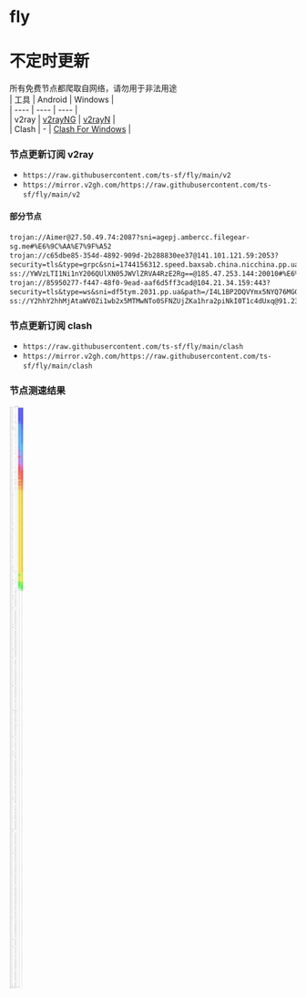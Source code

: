 # fly
# 不定时更新
所有免费节点都爬取自网络，请勿用于非法用途  
|  工具  | Android  | Windows  |  
|  ----  | ----   | ----  |  
| v2ray  | [v2rayNG](https://github.com/2dust/v2rayNG/releases) | [v2rayN](https://github.com/2dust/v2rayN/releases) |  
| Clash  | - | [Clash For Windows](https://github.com/2dust/clashN/releases) | 
  
### 节点更新订阅  v2ray
- `https://raw.githubusercontent.com/ts-sf/fly/main/v2`  
- `https://mirror.v2gh.com/https://raw.githubusercontent.com/ts-sf/fly/main/v2`  

#### 部分节点  
``` 
trojan://Aimer@27.50.49.74:2087?sni=agepj.ambercc.filegear-sg.me#%E6%9C%AA%E7%9F%A52
trojan://c65dbe85-354d-4892-909d-2b288830ee37@141.101.121.59:2053?security=tls&type=grpc&sni=1744156312.speed.baxsab.china.nicchina.pp.ua#%E6%9C%AA%E7%9F%A53
ss://YWVzLTI1Ni1nY206QUlXN05JWVlZRVA4RzE2Rg==@185.47.253.144:20010#%E6%9C%AA%E7%9F%A54
trojan://85950277-f447-48f0-9ead-aaf6d5ff3cad@104.21.34.159:443?security=tls&type=ws&sni=df5tym.2031.pp.ua&path=/I4L1BP2DQVYmx5NYQ76MGGq&host=df5tym.2031.pp.ua#%E6%9C%AA%E7%9F%A55
ss://Y2hhY2hhMjAtaWV0Zi1wb2x5MTMwNTo0SFNZUjZKa1hra2piNkI0T1c4dUxq@91.236.230.200:24542#US
```
### 节点更新订阅  clash
- `https://raw.githubusercontent.com/ts-sf/fly/main/clash`  
- `https://mirror.v2gh.com/https://raw.githubusercontent.com/ts-sf/fly/main/clash`  

### 节点测速结果
![image](traffic.png)
